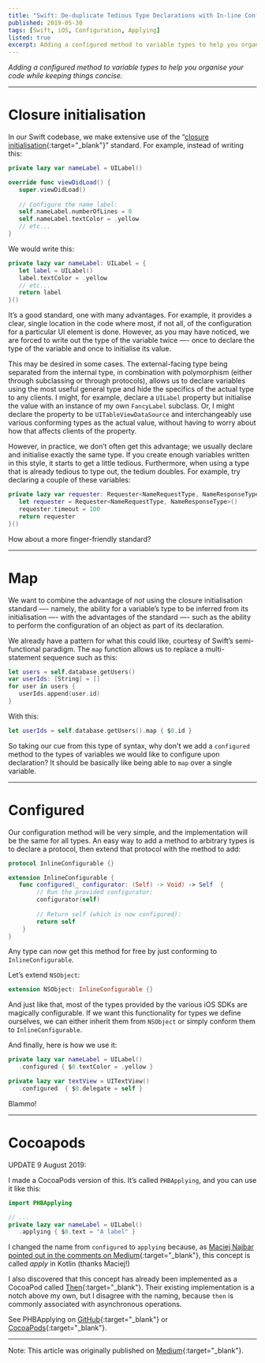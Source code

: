 ```yaml
---
title: "Swift: De-duplicate Tedious Type Declarations with In-line Configuration"
published: 2019-05-30
tags: [Swift, iOS, Configuration, Applying]
listed: true
excerpt: Adding a configured method to variable types to help you organise your code while keeping things concise.
---
```



_Adding a configured method to variable types to help you organise your code while keeping things concise._

---

# Closure initialisation

In our Swift codebase, we make extensive use of the “[closure initialisation](https://medium.com/the-traveled-ios-developers-guide/swift-initialization-with-closures-5ea177f65a5){:target="_blank"}” standard. For example, instead of writing this:

```swift
private lazy var nameLabel = UILabel()

override func viewDidLoad() {
   super.viewDidLoad()
   
   // Configure the name label:
   self.nameLabel.numberOfLines = 0
   self.nameLabel.textColor = .yellow
   // etc...
}
```

We would write this:

```swift
private lazy var nameLabel: UILabel = {
   let label = UILabel()
   label.textColor = .yellow
   // etc...
   return label
}()
```

It’s a good standard, one with many advantages. For example, it provides a clear, single location in the code where most, if not all, of the configuration for a particular UI element is done.
However, as you may have noticed, we are forced to write out the type of the variable twice —- once to declare the type of the variable and once to initialise its value.

This may be desired in some cases. The external-facing type being separated from the internal type, in combination with polymorphism (either through subclassing or through protocols), allows us to declare variables using the most useful general type and hide the specifics of the actual type to any clients. I might, for example, declare a `UILabel` property but initialise the value with an instance of my own `FancyLabel` subclass. Or, I might declare the property to be `UITableViewDataSource` and interchangeably use various conforming types as the actual value, without having to worry about how that affects clients of the property.

However, in practice, we don’t often get this advantage; we usually declare and initialise exactly the same type. If you create enough variables written in this style, it starts to get a little tedious. Furthermore, when using a type that is already tedious to type out, the tedium doubles. For example, try declaring a couple of these variables:

```swift
private lazy var requester: Requester<NameRequestType, NameResponseType> = {
   let requester = Requester<NameRequestType, NameResponseType>()
   requester.timeout = 100
   return requester
}()
```

How about a more finger-friendly standard?

---

# Map

We want to combine the advantage of _not_ using the closure initialisation standard —- namely, the ability for a variable’s type to be inferred from its initialisation —- with the advantages of the standard —- such as the ability to perform the configuration of an object as part of its declaration.

We already have a pattern for what this could like, courtesy of Swift’s semi-functional paradigm. The `map` function allows us to replace a multi-statement sequence such as this:

```swift
let users = self.database.getUsers()
var userIds: [String] = []
for user in users {
   userIds.append(user.id)
}
```

With this:

```swift
let userIds = self.database.getUsers().map { $0.id }
```

So taking our cue from this type of syntax, why don't we add a `configured` method to the types of variables we would like to configure upon declaration? It should be basically like being able to `map` over a single variable.

---

# Configured

Our configuration method will be very simple, and the implementation will be the same for all types. An easy way to add a method to arbitrary types is to declare a protocol, then extend that protocol with the method to add:

```swift
protocol InlineConfigurable {}

extension InlineConfigurable {
   func configured(_ configurator: (Self) -> Void) -> Self  {
        // Run the provided configurator:
        configurator(self)
        
        // Return self (which is now configured):
        return self
    }
}
```

Any type can now get this method for free by just conforming to `InlineConfigurable`. 

Let’s extend `NSObject`:

```swift
extension NSObject: InlineConfigurable {}
```

And just like that, most of the types provided by the various iOS SDKs are magically configurable. If we want this functionality for types we define ourselves, we can either inherit them from `NSObject` or simply conform them to `InlineConfigurable`.

And finally, here is how we use it:

```swift
private lazy var nameLabel = UILabel()
   .configured { $0.textColor = .yellow }

private lazy var textView = UITextView()
   .configured  { $0.delegate = self }
```

Blammo!

---

# Cocoapods

UPDATE 9 August 2019:

I made a CocoaPods version of this. It’s called `PHBApplying`, and you can use it like this:

```swift
import PHBApplying

// ...
private lazy var nameLabel = UILabel()
   .applying { $0.text = "A label" }
```

I changed the name from `configured` to `applying` because, as [Maciej Najbar pointed out in the comments on Medium](https://medium.com/@MaciejNajbar){:target="_blank"}, this concept is called *apply* in Kotlin (thanks Maciej!)

I also discovered that this concept has already been implemented as a CocoaPod called [Then](https://github.com/devxoul/Then){:target="_blank"}. Their existing implementation is a notch above my own, but I disagree with the naming, because `then` is commonly associated with asynchronous operations.

See PHBApplying on [GitHub](https://github.com/phlippieb/PHBApplying){:target="_blank"} or [CocoaPods](https://cocoapods.org/pods/PHBApplying){:target="_blank"}.

---

Note: This article was originally published on [Medium](https://medium.com/better-programming/swift-hacks-de-duplicate-tedious-type-declarations-with-in-line-configuration-13f66370754){:target="_blank"}.

